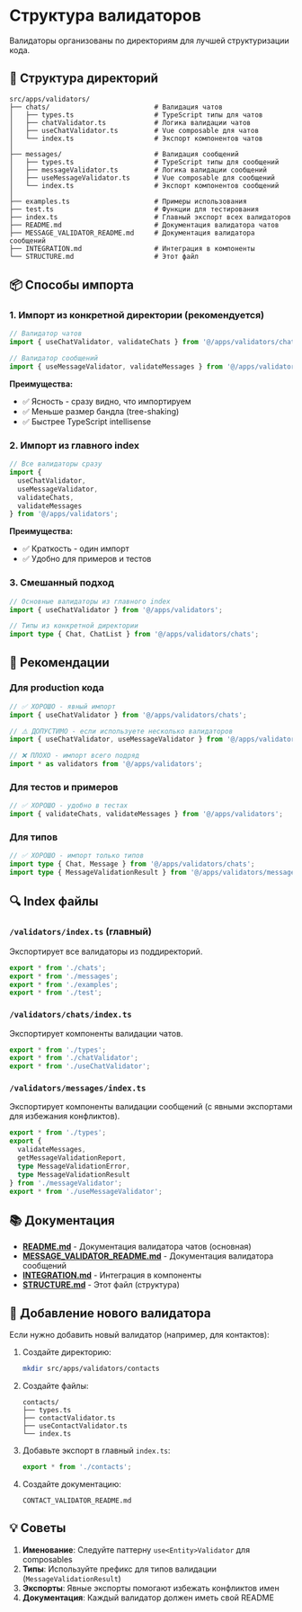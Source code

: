 # Структура валидаторов

Валидаторы организованы по директориям для лучшей структуризации кода.

## 📁 Структура директорий

```
src/apps/validators/
├── chats/                          # Валидация чатов
│   ├── types.ts                    # TypeScript типы для чатов
│   ├── chatValidator.ts            # Логика валидации чатов
│   ├── useChatValidator.ts         # Vue composable для чатов
│   └── index.ts                    # Экспорт компонентов чатов
│
├── messages/                       # Валидация сообщений
│   ├── types.ts                    # TypeScript типы для сообщений
│   ├── messageValidator.ts         # Логика валидации сообщений
│   ├── useMessageValidator.ts      # Vue composable для сообщений
│   └── index.ts                    # Экспорт компонентов сообщений
│
├── examples.ts                     # Примеры использования
├── test.ts                         # Функции для тестирования
├── index.ts                        # Главный экспорт всех валидаторов
├── README.md                       # Документация валидатора чатов
├── MESSAGE_VALIDATOR_README.md     # Документация валидатора сообщений
├── INTEGRATION.md                  # Интеграция в компоненты
└── STRUCTURE.md                    # Этот файл
```

## 📦 Способы импорта

### 1. Импорт из конкретной директории (рекомендуется)

```typescript
// Валидатор чатов
import { useChatValidator, validateChats } from '@/apps/validators/chats';

// Валидатор сообщений
import { useMessageValidator, validateMessages } from '@/apps/validators/messages';
```

**Преимущества:**
- ✅ Ясность - сразу видно, что импортируем
- ✅ Меньше размер бандла (tree-shaking)
- ✅ Быстрее TypeScript intellisense

### 2. Импорт из главного index

```typescript
// Все валидаторы сразу
import { 
  useChatValidator, 
  useMessageValidator,
  validateChats,
  validateMessages 
} from '@/apps/validators';
```

**Преимущества:**
- ✅ Краткость - один импорт
- ✅ Удобно для примеров и тестов

### 3. Смешанный подход

```typescript
// Основные валидаторы из главного index
import { useChatValidator } from '@/apps/validators';

// Типы из конкретной директории
import type { Chat, ChatList } from '@/apps/validators/chats';
```

## 🎯 Рекомендации

### Для production кода

```typescript
// ✅ ХОРОШО - явный импорт
import { useChatValidator } from '@/apps/validators/chats';

// ⚠️ ДОПУСТИМО - если используете несколько валидаторов
import { useChatValidator, useMessageValidator } from '@/apps/validators';

// ❌ ПЛОХО - импорт всего подряд
import * as validators from '@/apps/validators';
```

### Для тестов и примеров

```typescript
// ✅ ХОРОШО - удобно в тестах
import { validateChats, validateMessages } from '@/apps/validators';
```

### Для типов

```typescript
// ✅ ХОРОШО - импорт только типов
import type { Chat, Message } from '@/apps/validators/chats';
import type { MessageValidationResult } from '@/apps/validators/messages';
```

## 🔍 Index файлы

### `/validators/index.ts` (главный)
Экспортирует все валидаторы из поддиректорий.

```typescript
export * from './chats';
export * from './messages';
export * from './examples';
export * from './test';
```

### `/validators/chats/index.ts`
Экспортирует компоненты валидации чатов.

```typescript
export * from './types';
export * from './chatValidator';
export * from './useChatValidator';
```

### `/validators/messages/index.ts`
Экспортирует компоненты валидации сообщений (с явными экспортами для избежания конфликтов).

```typescript
export * from './types';
export { 
  validateMessages, 
  getMessageValidationReport,
  type MessageValidationError,
  type MessageValidationResult 
} from './messageValidator';
export * from './useMessageValidator';
```

## 📚 Документация

- **[README.md](./README.md)** - Документация валидатора чатов (основная)
- **[MESSAGE_VALIDATOR_README.md](./MESSAGE_VALIDATOR_README.md)** - Документация валидатора сообщений
- **[INTEGRATION.md](./INTEGRATION.md)** - Интеграция в компоненты
- **[STRUCTURE.md](./STRUCTURE.md)** - Этот файл (структура)

## 🚀 Добавление нового валидатора

Если нужно добавить новый валидатор (например, для контактов):

1. Создайте директорию:
   ```bash
   mkdir src/apps/validators/contacts
   ```

2. Создайте файлы:
   ```
   contacts/
   ├── types.ts
   ├── contactValidator.ts
   ├── useContactValidator.ts
   └── index.ts
   ```

3. Добавьте экспорт в главный `index.ts`:
   ```typescript
   export * from './contacts';
   ```

4. Создайте документацию:
   ```
   CONTACT_VALIDATOR_README.md
   ```

## 💡 Советы

1. **Именование**: Следуйте паттерну `use<Entity>Validator` для composables
2. **Типы**: Используйте префикс для типов валидации (`MessageValidationResult`)
3. **Экспорты**: Явные экспорты помогают избежать конфликтов имен
4. **Документация**: Каждый валидатор должен иметь свой README

